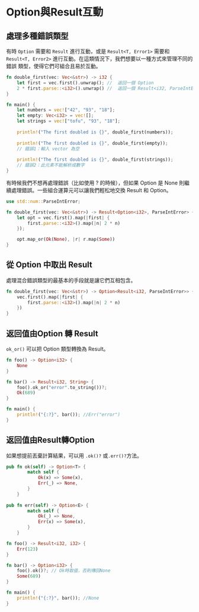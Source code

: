 # Option與Result互動

## 處理多種錯誤類型

有時 `Option` 需要和 `Result` 進行互動，或是 `Result<T, Error1>` 需要和 `Result<T, Error2>` 進行互動。在這類情況下，我們想要以一種方式來管理不同的錯誤 類型，使得它們可組合且易於互動。

```rust
fn double_first(vec: Vec<&str>) -> i32 {
    let first = vec.first().unwrap(); //  返回一個 Option
    2 * first.parse::<i32>().unwrap() //  返回一個 Result<i32, ParseIntError>
}

fn main() {
    let numbers = vec!["42", "93", "18"];
    let empty: Vec<i32> = vec![];
    let strings = vec!["tofu", "93", "18"];
    
    println!("The first doubled is {}", double_first(numbers));
    
    println!("The first doubled is {}", double_first(empty));
    // 錯誤1：輸入 vector 為空
    
    println!("The first doubled is {}", double_first(strings));
    // 錯誤2：此元素不能解析成數字
}
```

有時候我們不想再處理錯誤（比如使用 ? 的時候），但如果 Option 是 None 則繼續處理錯誤。一些組合運算元可以讓我們輕松地交換 Result 和 Option。

```rust
use std::num::ParseIntError;

fn double_first(vec: Vec<&str>) -> Result<Option<i32>, ParseIntError> {
    let opt = vec.first().map(|first| {
        first.parse::<i32>().map(|n| 2 * n)
    });

    opt.map_or(Ok(None), |r| r.map(Some))
}
```

## 從 Option 中取出 Result

處理混合錯誤類型的最基本的手段就是讓它們互相包含。

```rust
fn double_first(vec: Vec<&str>) -> Option<Result<i32, ParseIntError>> {
    vec.first().map(|first| {
        first.parse::<i32>().map(|n| 2 * n)
    })
}
```

## 返回值由Option 轉 Result

`ok_or()` 可以把 Option 類型轉換為 Result。

```rust
fn foo() -> Option<i32> {
    None
}

fn bar() -> Result<i32, String> {
    foo().ok_or("error".to_string())?;
    Ok(689)
}

fn main() {
    println!("{:?}", bar()); //Err("error")
}
```

## 返回值由Result轉Option

如果想提前丟棄計算結果，可以用 `.ok()?` 或`.err()?`方法。

```rust
pub fn ok(self) -> Option<T> {
        match self {
            Ok(x) => Some(x),
            Err(_) => None,
        }
    }
    
pub fn err(self) -> Option<E> {
        match self {
            Ok(_) => None,
            Err(x) => Some(x),
        }
    }
```

```rust
fn foo() -> Result<i32, i32> {
    Err(123)
}

fn bar() -> Option<i32> {
    foo().ok()?; // Ok時取值，否則傳回None
    Some(689)
}

fn main() {
    println!("{:?}", bar()); //None
}
```
